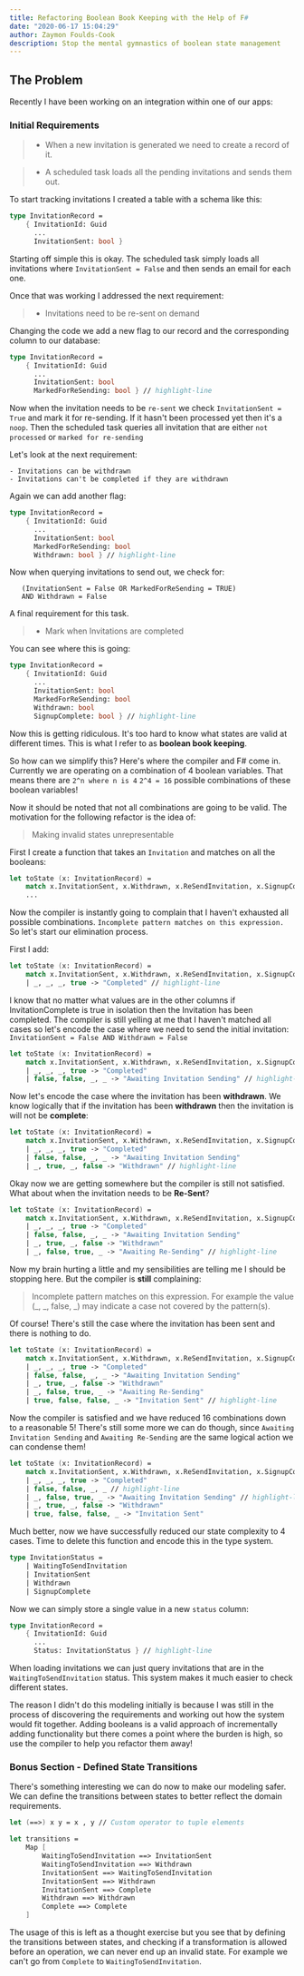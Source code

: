 ```yaml
---
title: Refactoring Boolean Book Keeping with the Help of F#
date: "2020-06-17 15:04:29"
author: Zaymon Foulds-Cook
description: Stop the mental gymnastics of boolean state management
---
```


## The Problem
Recently I have been working on an integration within one of our apps:

### Initial Requirements

> - When a new invitation is generated we need to create a record of it.

> - A scheduled task loads all the pending invitations and sends them out.


To start tracking invitations I created a table with a schema like this:

```fsharp
type InvitationRecord =
    { InvitationId: Guid
      ...
      InvitationSent: bool }
```

Starting off simple this is okay. The scheduled task simply loads all invitations where `InvitationSent = False` and then sends an email for each one.

Once that was working I addressed the next requirement:

> - Invitations need to be re-sent on demand

Changing the code we add a new flag to our record and the corresponding column to our database:

```fsharp
type InvitationRecord =
    { InvitationId: Guid
      ...
      InvitationSent: bool
      MarkedForReSending: bool } // highlight-line
```

Now when the invitation needs to be `re-sent` we check `InvitationSent = True` and mark it for re-sending. If it hasn't been processed yet then it's a `noop`. Then the scheduled task queries all invitation that are either `not processed` or `marked for re-sending`

Let's look at the next requirement:

```
- Invitations can be withdrawn
- Invitations can't be completed if they are withdrawn
```

Again we can add another flag:

```fsharp
type InvitationRecord =
    { InvitationId: Guid
      ...
      InvitationSent: bool
      MarkedForReSending: bool
      Withdrawn: bool } // highlight-line
```

Now when querying invitations to send out, we check for:
```
   (InvitationSent = False OR MarkedForReSending = TRUE)
   AND Withdrawn = False
```

A final requirement for this task.

> - Mark when Invitations are completed

You can see where this is going:

```fsharp
type InvitationRecord =
    { InvitationId: Guid
      ...
      InvitationSent: bool
      MarkedForReSending: bool
      Withdrawn: bool
      SignupComplete: bool } // highlight-line
```

Now this is getting ridiculous. It's too hard to know what states are valid at different times. This is what I refer to as __boolean book keeping__.

So how can we simplify this? Here's where the compiler and F# come in. Currently we are operating on a combination of 4 boolean variables.
That means there are `2^n where n is 4` `2^4 = 16` possible combinations of these boolean variables!

Now it should be noted that not all combinations are going to be valid. The motivation for the following refactor is the idea of:

> Making invalid states unrepresentable

First I create a function that takes an `Invitation` and matches on all the booleans:

```fsharp
let toState (x: InvitationRecord) =
    match x.InvitationSent, x.Withdrawn, x.ReSendInvitation, x.SignupComplete with
    ...
```

Now the compiler is instantly going to complain that I haven't exhausted all possible combinations. `Incomplete pattern matches on this expression.` So let's start our elimination process.


First I add:

```fsharp
let toState (x: InvitationRecord) =
    match x.InvitationSent, x.Withdrawn, x.ReSendInvitation, x.SignupComplete with
    | _, _, _, true -> "Completed" // highlight-line
```

I know that no matter what values are in the other columns if InvitationComplete is true in isolation then the Invitation has been completed.
The compiler is still yelling at me that I haven't matched all cases so let's encode the case where we need to send the initial invitation: `InvitationSent = False AND Withdrawn = False`

```fsharp
let toState (x: InvitationRecord) =
    match x.InvitationSent, x.Withdrawn, x.ReSendInvitation, x.SignupComplete with
    | _, _, _, true -> "Completed"
    | false, false, _, _ -> "Awaiting Invitation Sending" // highlight-line
```

Now let's encode the case where the invitation has been __withdrawn__. We know logically that if the invitation has been __withdrawn__ then the invitation is will not be __complete__:

```fsharp
let toState (x: InvitationRecord) =
    match x.InvitationSent, x.Withdrawn, x.ReSendInvitation, x.SignupComplete with
    | _, _, _, true -> "Completed"
    | false, false, _, _ -> "Awaiting Invitation Sending"
    | _, true, _, false -> "Withdrawn" // highlight-line
```

Okay now we are getting somewhere but the compiler is still not satisfied. What about when the invitation needs to be __Re-Sent__?

```fsharp
let toState (x: InvitationRecord) =
    match x.InvitationSent, x.Withdrawn, x.ReSendInvitation, x.SignupComplete with
    | _, _, _, true -> "Completed"
    | false, false, _, _ -> "Awaiting Invitation Sending"
    | _, true, _, false -> "Withdrawn"
    | _, false, true, _ -> "Awaiting Re-Sending" // highlight-line
```

Now my brain hurting a little and my sensibilities are telling me I should be stopping here. But the compiler is __still__ complaining:

> Incomplete pattern matches on this expression. For example the value (\_, \_\, false, _) may indicate a case not covered by the pattern(s).

Of course! There's still the case where the invitation has been sent and there is nothing to do.

```fsharp
let toState (x: InvitationRecord) =
    match x.InvitationSent, x.Withdrawn, x.ReSendInvitation, x.SignupComplete with
    | _, _, _, true -> "Completed"
    | false, false, _, _ -> "Awaiting Invitation Sending"
    | _, true, _, false -> "Withdrawn"
    | _, false, true, _ -> "Awaiting Re-Sending"
    | true, false, false, _ -> "Invitation Sent" // highlight-line
```


Now the compiler is satisfied and we have reduced 16 combinations down to a reasonable 5! There's still some more we can do though, since `Awaiting Invitation Sending` and `Awaiting Re-Sending` are the same logical action we can condense them!

```fsharp
let toState (x: InvitationRecord) =
    match x.InvitationSent, x.Withdrawn, x.ReSendInvitation, x.SignupComplete with
    | _, _, _, true -> "Completed"
    | false, false, _, _ // highlight-line
    | _, false, true, _ -> "Awaiting Invitation Sending" // highlight-line
    | _, true, _, false -> "Withdrawn"
    | true, false, false, _ -> "Invitation Sent"
```

Much better, now we have successfully reduced our state complexity to 4 cases. Time to delete this function and encode this in the type system.

```fsharp
type InvitationStatus =
    | WaitingToSendInvitation
    | InvitationSent
    | Withdrawn
    | SignupComplete
```

Now we can simply store a single value in a new `status` column:

```fsharp
type InvitationRecord =
    { InvitationId: Guid
      ...
      Status: InvitationStatus } // highlight-line
```

When loading invitations we can just query invitations that are in the `WaitingToSendInvitation` status. This system makes it much easier to check different states.

The reason I didn't do this modeling initially is because I was still in the process of discovering the requirements and working out how the system would fit together. Adding booleans is a valid approach of incrementally adding functionality but there comes a point where the burden is high, so use the compiler to help you refactor them away!

### Bonus Section - Defined State Transitions
There's something interesting we can do now to make our modeling safer. We can define the transitions between states to better reflect the domain requirements.

```fsharp
let (==>) x y = x , y // Custom operator to tuple elements

let transitions =
    Map [
        WaitingToSendInvitation ==> InvitationSent
        WaitingToSendInvitation ==> Withdrawn
        InvitationSent ==> WaitingToSendInvitation
        InvitationSent ==> Withdrawn
        InvitationSent ==> Complete
        Withdrawn ==> Withdrawn
        Complete ==> Complete
    ]
```

The usage of this is left as a thought exercise but you see that by defining the transitions between states, and checking if a transformation is allowed before an operation, we can never end up an invalid state. For example we can't go from `Complete` to `WaitingToSendInvitation`.

